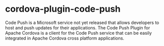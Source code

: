 # cordova-plugin-code-push
Code Push is a Microsoft service not yet released that allows developers to host and push updates for their applications. The Code Push Plugin for Apache Cordova is a client for the Code Push service that can be easily integrated in Apache Cordova cross platform applications.
